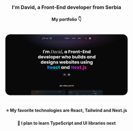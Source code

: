 <div align="center">

### I'm David, a Front-End developer from Serbia
#### My portfolio 👇

<br />

<div align="center">
  <a href="https://davidmaksic.vercel.app/" >
    <img src="https://github.com/DavidMaksic/portfolio/blob/master/assets/portfolio.png" alt="Portfolio Image" width="400" height="200" />
  <a />
</div>

<br />

#### ⭐ My favorite technologies are React, Tailwind and Next.js
#### 🎯 I plan to learn TypeScript and UI libraries next

</div>

